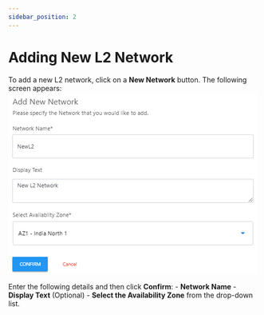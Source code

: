 ```yaml
---
sidebar_position: 2
---
```

# Adding New L2 Network

To add a new L2 network, click on a **New Network** button. The following screen appears:
![Manage NAT gateway](img/L22.png)
   
Enter the following details and then click **Confirm**:
	- **Network Name**
	- **Display Text** (Optional)
	- **Select the Availability Zone** from the drop-down list.
   




